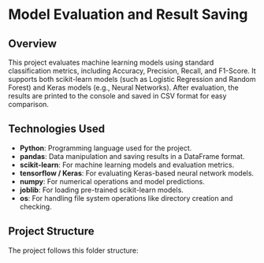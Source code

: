 # **Model Evaluation and Result Saving**

## **Overview**
This project evaluates machine learning models using standard classification metrics, including Accuracy, Precision, Recall, and F1-Score. It supports both scikit-learn models (such as Logistic Regression and Random Forest) and Keras models (e.g., Neural Networks). After evaluation, the results are printed to the console and saved in CSV format for easy comparison.

## **Technologies Used**
- **Python**: Programming language used for the project.
- **pandas**: Data manipulation and saving results in a DataFrame format.
- **scikit-learn**: For machine learning models and evaluation metrics.
- **tensorflow / Keras**: For evaluating Keras-based neural network models.
- **numpy**: For numerical operations and model predictions.
- **joblib**: For loading pre-trained scikit-learn models.
- **os**: For handling file system operations like directory creation and checking.

## **Project Structure**
The project follows this folder structure:

